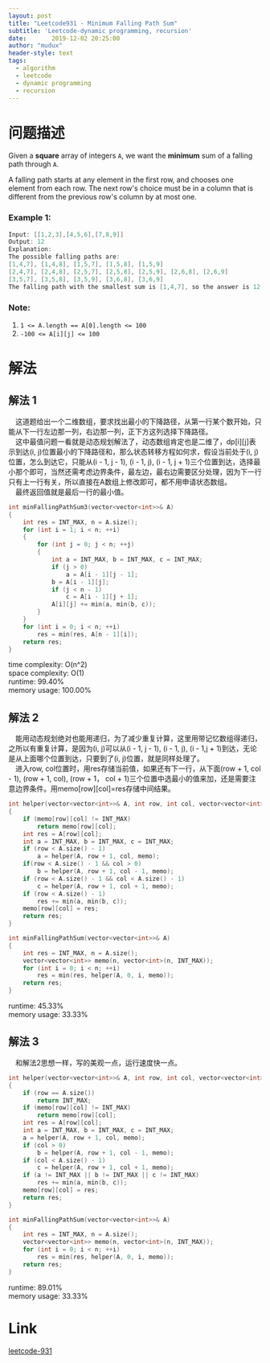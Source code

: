 ```yaml
---
layout: post
title: "Leetcode931 - Minimum Falling Path Sum"
subtitle: 'Leetcode-dynamic programming, recursion'
date:       2019-12-02 20:25:00
author: "mudux"
header-style: text
tags:
  - algorithm
  - leetcode
  - dynamic programming
  - recursion
---
```


# 问题描述
Given a **square** array of integers ``A``, we want the **minimum** sum of a falling path through ``A``.

A falling path starts at any element in the first row, and chooses one element from each row.  The next row's choice must be in a column that is different from the previous row's column by at most one.
### Example 1:
```c++
Input: [[1,2,3],[4,5,6],[7,8,9]]
Output: 12
Explanation: 
The possible falling paths are:
[1,4,7], [1,4,8], [1,5,7], [1,5,8], [1,5,9]
[2,4,7], [2,4,8], [2,5,7], [2,5,8], [2,5,9], [2,6,8], [2,6,9]
[3,5,7], [3,5,8], [3,5,9], [3,6,8], [3,6,9]
The falling path with the smallest sum is [1,4,7], so the answer is 12.
```
### Note:
1. ``1 <= A.length == A[0].length <= 100``
2. ``-100 <= A[i][j] <= 100``

# 解法
## 解法 1
&emsp;这道题给出一个二维数组，要求找出最小的下降路径，从第一行某个数开始，只能从下一行左边那一列，右边那一列，正下方这列选择下降路径。  
&emsp;这中最值问题一看就是动态规划解法了，动态数组肯定也是二维了，dp[i][j]表示到达(i, j)位置最小的下降路径和，那么状态转移方程如何求，假设当前处于(i, j)位置，怎么到达它，只能从(i - 1, j - 1), (i - 1, j), (i - 1, j + 1)三个位置到达，选择最小那个即可，当然还需考虑边界条件，最左边，最右边需要区分处理，因为下一行只有上一行有关，所以直接在A数组上修改即可，都不用申请状态数组。  
&emsp;最终返回值就是最后一行的最小值。  
```c++
int minFallingPathSum3(vector<vector<int>>& A) 
{
	int res = INT_MAX, n = A.size();
	for (int i = 1; i < n; ++i)
	{
		for (int j = 0; j < n; ++j)
		{
			int a = INT_MAX, b = INT_MAX, c = INT_MAX;
			if (j > 0)
				a = A[i - 1][j - 1];
			b = A[i - 1][j];
			if (j < n - 1)
				c = A[i - 1][j + 1];
			A[i][j] += min(a, min(b, c));
		}
	}
	for (int i = 0; i < n; ++i)
		res = min(res, A[n - 1][i]);
	return res;
}
```
time complexity: O(n^2)  
space complexity: O(1)  
runtime:  99.40%  
memory usage: 100.00%  

## 解法 2
&emsp;能用动态规划绝对也能用递归，为了减少重复计算，这里用带记忆数组得递归，之所以有重复计算，是因为(i, j)可以从(i - 1, j - 1), (i - 1, j), (i - 1,j + 1)到达，无论是从上面哪个位置到达，只要到了(i, j)位置，就是同样处理了。   
&emsp;进入row, col位置时，用res存储当前值，如果还有下一行，从下面(row + 1, col - 1), (row + 1, col), (row + 1， col + 1)三个位置中选最小的值来加，还是需要注意边界条件。用memo[row][col]=res存储中间结果。
```c++
int helper(vector<vector<int>>& A, int row, int col, vector<vector<int>>& memo)
{
	if (memo[row][col] != INT_MAX)
		return memo[row][col];
	int res = A[row][col];
	int a = INT_MAX, b = INT_MAX, c = INT_MAX;
	if (row < A.size() - 1)
		a = helper(A, row + 1, col, memo);
	if(row < A.size() - 1 && col > 0)
		b = helper(A, row + 1, col - 1, memo);
	if (row < A.size() - 1 && col < A.size() - 1)
		c = helper(A, row + 1, col + 1, memo);
	if (row < A.size() - 1)
		res += min(a, min(b, c));
	memo[row][col] = res;
	return res;
}

int minFallingPathSum(vector<vector<int>>& A) 
{
	int res = INT_MAX, n = A.size();
	vector<vector<int>> memo(n, vector<int>(n, INT_MAX));
	for (int i = 0; i < n; ++i)
		res = min(res, helper(A, 0, i, memo));
	return res;
}
```
runtime:  45.33%  
memory usage: 33.33%  

## 解法 3
&emsp;和解法2思想一样，写的美观一点，运行速度快一点。
```c++
int helper(vector<vector<int>>& A, int row, int col, vector<vector<int>>& memo)
{
	if (row == A.size())
		return INT_MAX;
	if (memo[row][col] != INT_MAX)
		return memo[row][col];
	int res = A[row][col];
	int a = INT_MAX, b = INT_MAX, c = INT_MAX;
	a = helper(A, row + 1, col, memo);
	if (col > 0)
		b = helper(A, row + 1, col - 1, memo);
	if (col < A.size() - 1)
		c = helper(A, row + 1, col + 1, memo);
	if (a != INT_MAX || b != INT_MAX || c != INT_MAX)
		res += min(a, min(b, c));
	memo[row][col] = res;
	return res;
}

int minFallingPathSum(vector<vector<int>>& A) 
{
	int res = INT_MAX, n = A.size();
	vector<vector<int>> memo(n, vector<int>(n, INT_MAX));
	for (int i = 0; i < n; ++i)
		res = min(res, helper(A, 0, i, memo));
	return res;
}
```
runtime:  89.01%  
memory usage: 33.33%   

# Link
[leetcode-931](https://leetcode.com/problems/minimum-falling-path-sum/)